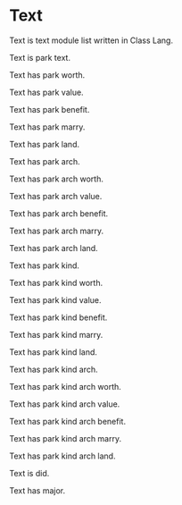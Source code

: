 # Text

Text is text module list written in Class Lang.

Text is park text.

Text has park worth.

Text has park value.

Text has park benefit.

Text has park marry.

Text has park land.

Text has park arch.

Text has park arch worth.

Text has park arch value.

Text has park arch benefit.

Text has park arch marry.

Text has park arch land.

Text has park kind.

Text has park kind worth.

Text has park kind value.

Text has park kind benefit.

Text has park kind marry.

Text has park kind land.

Text has park kind arch.

Text has park kind arch worth.

Text has park kind arch value.

Text has park kind arch benefit.

Text has park kind arch marry.

Text has park kind arch land.

Text is did.

Text has major.